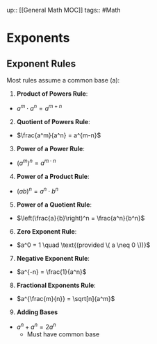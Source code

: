 up:: [[General Math MOC]]
tags:: #Math 
# Exponents
## Exponent Rules
Most rules assume a common base (a):

1. **Product of Powers Rule**:
- $a^m \cdot a^n = a^{m+n}$

2. **Quotient of Powers Rule**:
- $\frac{a^m}{a^n} = a^{m-n}$

3. **Power of a Power Rule**:
- $(a^m)^n = a^{m \cdot n}$

4. **Power of a Product Rule**:
- $(ab)^n = a^n \cdot b^n$

5. **Power of a Quotient Rule**:
- $\left(\frac{a}{b}\right)^n = \frac{a^n}{b^n}$

6. **Zero Exponent Rule**:
- $a^0 = 1 \quad \text{(provided \( a \neq 0 \))}$

7. **Negative Exponent Rule**:
- $a^{-n} = \frac{1}{a^n}$

8. **Fractional Exponents Rule**:
- $a^{\frac{m}{n}} = \sqrt[n]{a^m}$

9. **Adding Bases**
- $a^n + a^n = 2a^n$
	- Must have common base


